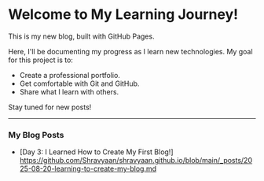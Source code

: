 # Welcome to My Learning Journey!

This is my new blog, built with GitHub Pages.

Here, I'll be documenting my progress as I learn new technologies. My goal for this project is to:

* Create a professional portfolio.
* Get comfortable with Git and GitHub.
* Share what I learn with others.

Stay tuned for new posts!

---
### My Blog Posts

* [Day 3: I Learned How to Create My First Blog!] https://github.com/Shravyaan/shravyaan.github.io/blob/main/_posts/2025-08-20-learning-to-create-my-blog.md
